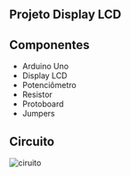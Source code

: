 ## Projeto Display LCD

## Componentes

* Arduino Uno
* Display LCD
* Potenciômetro
* Resistor
* Protoboard
* Jumpers

## Circuito

![ciruito](https://github.com/diasjoaovitor/arduino/blob/main/.github/ex03-display.png)
